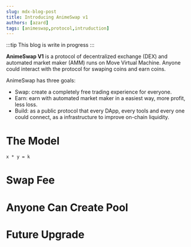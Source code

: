```yaml
---
slug: mdx-blog-post
title: Introducing AnimeSwap v1
authors: [azard]
tags: [animeswap,protocol,intruduction]
---
```


:::tip
This blog is write in progress
:::

**AnimeSwap V1** is a protocol of decentralized exchange (DEX) and automated market maker (AMM) runs on Move Virtual Machine. Anyone could interact with the protocol for swaping coins and earn coins.

AnimeSwap has three goals:

* Swap: create a completely free trading experience for everyone.
* Earn: earn with automated market maker in a easiest way, more profit, less loss.
* Build: as a public protocol that every DApp, every tools  and every one could connect, as a infrastructure to improve on-chain liquidity.

# The Model
```
x * y = k
```

# Swap Fee

# Anyone Can Create Pool

# Future Upgrade
